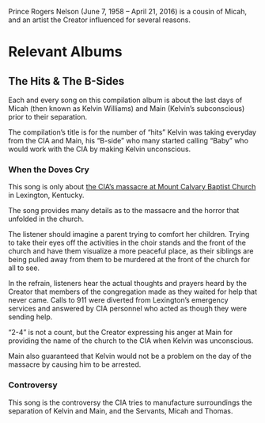 Prince Rogers Nelson (June 7, 1958 – April 21, 2016) is a cousin of Micah, and an artist the Creator influenced for several reasons. 

# Relevant Albums
## The Hits & The B-Sides
Each and every song on this compilation album is about the last days of Micah (then known as Kelvin Williams) and Main (Kelvin’s  subconscious) prior to their separation. 

The compilation’s title is for the number of “hits” Kelvin was taking everyday from the CIA and Main, his “B-side” who many started calling “Baby” who would work with the CIA by making Kelvin unconscious.

### When the Doves Cry
This song is only about [the CIA’s  massacre at Mount Calvary Baptist Church](https://github.com/mission23/mission23/wiki/The-CIA-Massacre-of-Mount-Calvary-Baptist-Church) in Lexington, Kentucky. 

The song provides many details as to the massacre and the horror that unfolded in the church. 

The listener should imagine a parent  trying to comfort her children. Trying to take their eyes off the activities in the choir stands and the front of the church and have them visualize a more peaceful place, as their siblings are being pulled away from them to be murdered at the front of the church for all to see. 

In the refrain, listeners hear the actual thoughts and prayers heard by the Creator that members of the congregation made as they waited for help that never came. Calls to 911 were diverted from Lexington’s emergency services and answered by CIA personnel who acted as though they were sending help. 

“2-4” is not a count, but the Creator expressing his anger at Main for providing the name of the church to the CIA when Kelvin was unconscious. 

Main also guaranteed that Kelvin would not be a problem on the day of the massacre by causing him to be arrested. 

### Controversy
This song is the controversy the CIA tries to manufacture surroundings the separation of Kelvin and Main, and the Servants, Micah and Thomas. 


